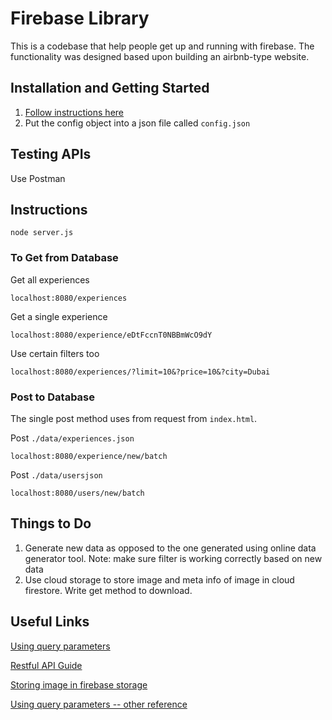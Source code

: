 # Firebase Library

This is a codebase that help people get up and running with firebase. The functionality was designed based upon building an airbnb-type website.

## Installation and Getting Started 

1. [Follow instructions here](https://firebase.google.com/docs/web/setup#config-object)
2. Put the config object into a json file called `config.json`

## Testing APIs

Use Postman 

## Instructions

```
node server.js
```

### To Get from Database


Get all experiences
```
localhost:8080/experiences
```

Get a single experience
```
localhost:8080/experience/eDtFccnT0NBBmWcO9dY
```

Use certain filters too
```
localhost:8080/experiences/?limit=10&?price=10&?city=Dubai
```

### Post to Database 

The single post method uses from request from `index.html`.

Post `./data/experiences.json`
```
localhost:8080/experience/new/batch
```

Post `./data/usersjson`
```
localhost:8080/users/new/batch
```

## Things to Do

1. Generate new data as opposed to the one generated using online data generator tool. Note: make sure filter is working correctly based on new data
2. Use cloud storage to store image and meta info of image in cloud firestore. Write get method to download.


## Useful Links

[Using query parameters](https://medium.com/@fullsour/when-should-you-use-path-variable-and-query-parameter-a346790e8a6d)

[Restful API Guide](https://medium.com/better-programming/restful-api-design-step-by-step-guide-2f2c9f9fcdbf)

[Storing image in firebase storage](https://stackoverflow.com/questions/47055319/store-image-in-firebase-storage-and-save-metadata-in-firebase-cloud-firestore-b)

[Using query parameters -- other reference](https://stackabuse.com/get-query-strings-and-parameters-in-express-js/)



